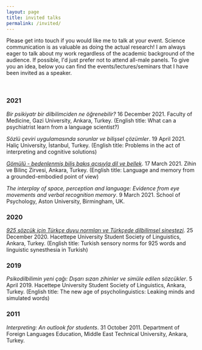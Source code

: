 ```yaml
---
layout: page
title: invited talks
permalink: /invited/
---
```


<p>Please get into touch if you would like me to talk at your event. Science communication is as valuable as doing the actual research! I am always eager to talk about my work regardless of the academic background of the audience. If possible, I'd just prefer not to attend all-male panels. To give you an idea, below you can find the events/lectures/seminars that I have been invited as a speaker.</p>

<br>

<h3>2021</h3>

<p><i>Bir psikiyatr bir dilbilimciden ne öğrenebilir?</i> 16 December 2021. Faculty of Medicine, Gazi University, Ankara, Turkey. (English title: What can a psychiatrist learn from a language scientist?)</p>

<p><i>Sözlü çeviri uygulamasında sorunlar ve bilişsel çözümler</i>. 19 April 2021. Haliç University, İstanbul, Turkey. (English title: Problems in the act of interpreting and cognitive solutions)</p>

<p><a href="https://youtu.be/akA4Bxs--UQ" target="_blank"><i>Gömülü - bedenlenmiş biliş bakış açısıyla dil ve bellek</i></a>. 17 March 2021. Zihin ve Bilinç Zirvesi, Ankara, Turkey. (English title: Language and memory from a grounded-embodied point of view)</p>

<p><i>The interplay of space, perception and language: Evidence from eye movements and verbal recognition memory</i>. 9 March 2021. School of Psychology, Aston University, Birmingham, UK.</p>

<h3>2020</h3>

<p><a href="https://youtu.be/tmsFJWQqPX8" target="_blank"><i>925 sözcük için Türkçe duyu normları ve Türkçede dilbilimsel sinestezi</i></a>. 25 December 2020. Hacettepe University Student Society of Linguistics, Ankara, Turkey. (English title: Turkish sensory norms for 925 words and linguistic synesthesia in Turkish)</p>

<h3>2019</h3>

<p><i>Psikodilbilimin yeni çağı: Dışarı sızan zihinler ve simüle edilen sözcükler</i>. 5 April 2019. Hacettepe University Student Society of Linguistics, Ankara, Turkey. (English title: The new age of psycholinguistics: Leaking minds and simulated words)</p>

<h3>2011</h3>

<p><i>Interpreting: An outlook for students</i>. 31 October 2011. Department of Foreign Languages Education, Middle East Technical University, Ankara, Turkey.</p>
